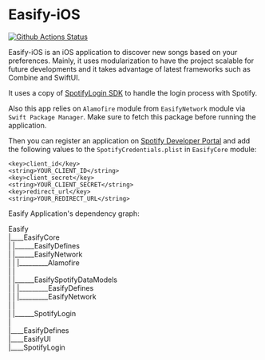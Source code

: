 # Easify-iOS

[![Github Actions Status](https://github.com/s/Easify-iOS/workflows/CI/badge.svg)](https://github.com/s/Easify-iOS/actions)

Easify-iOS is an iOS application to discover new songs based on your preferences. Mainly, it uses modularization to have the project scalable for future developments and it takes advantage of latest frameworks such as Combine and SwiftUI.

It uses a copy of [SpotifyLogin SDK](https://github.com/spotify/SpotifyLogin) to handle the login process with Spotify. 

Also this app relies on `Alamofire` module from `EasifyNetwork` module via `Swift Package Manager`. Make sure to fetch this package before running the application. 

Then you can register an application on [Spotify Developer Portal](https://developer.spotify.com/dashboard/applications) and add the following values to the `SpotifyCredentials.plist` in `EasifyCore` module:

```
<key>client_id</key>
<string>YOUR_CLIENT_ID</string>
<key>client_secret</key>
<string>YOUR_CLIENT_SECRET</string>
<key>redirect_url</key>
<string>YOUR_REDIRECT_URL</string>
```

Easify Application's dependency graph:

Easify 												<br/>
  |____EasifyCore 									<br/>
  |			|______EasifyDefines 					<br/>
  |			|______EasifyNetwork 					<br/>
  |			|			|_________Alamofire			<br/>
  |			| 										<br/>
  |			|______EasifySpotifyDataModels			<br/>
  |			|			|_________EasifyDefines		<br/>
  |			|			|_________EasifyNetwork		<br/>
  | 		|										<br/>
  | 		|______SpotifyLogin						<br/>
  |													<br/>
  |____EasifyDefines 								<br/>
  |____EasifyUI  									<br/>
  |____SpotifyLogin 								<br/>